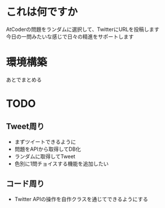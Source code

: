 # これは何ですか
AtCoderの問題をランダムに選択して、TwitterにURLを投稿します  
今日の一問みたいな感じで日々の精進をサポートします

# 環境構築
あとでまとめる

# TODO

## Tweet周り

- まずツイートできるように
- 問題をAPIから取得してDB化
- ランダムに取得してTweet
- 色別に1問チョイスする機能を追加したい

## コード周り

- Twitter APIの操作を自作クラスを通じてできるようにする



